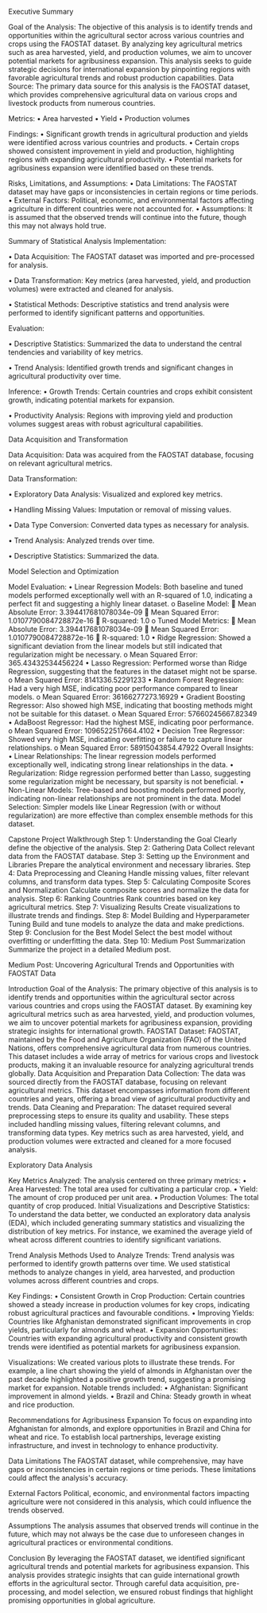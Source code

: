 Executive Summary

Goal of the Analysis: The objective of this analysis is to identify trends and opportunities within the agricultural sector across various countries and crops using the FAOSTAT dataset. By analyzing key agricultural metrics such as area harvested, yield, and production volumes, we aim to uncover potential markets for agribusiness expansion. This analysis seeks to guide strategic decisions for international expansion by pinpointing regions with favorable agricultural trends and robust production capabilities.
Data Source: The primary data source for this analysis is the FAOSTAT dataset, which provides comprehensive agricultural data on various crops and livestock products from numerous countries.

Metrics:
•	Area harvested
•	Yield
•	Production volumes

Findings:
•	Significant growth trends in agricultural production and yields were identified across various countries and products.
•	Certain crops showed consistent improvement in yield and production, highlighting regions with expanding agricultural productivity.
•	Potential markets for agribusiness expansion were identified based on these trends.

Risks, Limitations, and Assumptions:
•	Data Limitations: The FAOSTAT dataset may have gaps or inconsistencies in certain regions or time periods.
•	External Factors: Political, economic, and environmental factors affecting agriculture in different countries were not accounted for.
•	Assumptions: It is assumed that the observed trends will continue into the future, though this may not always hold true.

Summary of Statistical Analysis
Implementation:

•	Data Acquisition: The FAOSTAT dataset was imported and pre-processed for analysis.

•	Data Transformation: Key metrics (area harvested, yield, and production volumes) were extracted and cleaned for analysis.

•	Statistical Methods: Descriptive statistics and trend analysis were performed to identify significant patterns and opportunities.

Evaluation:

•	Descriptive Statistics: Summarized the data to understand the central tendencies and variability of key metrics.

•	Trend Analysis: Identified growth trends and significant changes in agricultural productivity over time.

Inference:
•	Growth Trends: Certain countries and crops exhibit consistent growth, indicating potential markets for expansion.

•	Productivity Analysis: Regions with improving yield and production volumes suggest areas with robust agricultural capabilities.

Data Acquisition and Transformation

Data Acquisition: Data was acquired from the FAOSTAT database, focusing on relevant agricultural metrics.

Data Transformation:

•	Exploratory Data Analysis: Visualized and explored key metrics.

•	Handling Missing Values: Imputation or removal of missing values.

•	Data Type Conversion: Converted data types as necessary for analysis.

•	Trend Analysis: Analyzed trends over time.

•	Descriptive Statistics: Summarized the data.

Model Selection and Optimization

Model Evaluation:
•	Linear Regression Models: Both baseline and tuned models performed exceptionally well with an R-squared of 1.0, indicating a perfect fit and suggesting a highly linear dataset.
o	Baseline Model:
	Mean Absolute Error: 3.394417681078034e-09
	Mean Squared Error: 1.0107790084728872e-16
	R-squared: 1.0
o	Tuned Model Metrics:
	Mean Absolute Error: 3.394417681078034e-09
	Mean Squared Error: 1.0107790084728872e-16
	R-squared: 1.0
•	Ridge Regression: Showed a significant deviation from the linear models but still indicated that regularization might be necessary.
o	Mean Squared Error: 365.43432534456224
•	Lasso Regression: Performed worse than Ridge Regression, suggesting that the features in the dataset might not be sparse.
o	Mean Squared Error: 8141336.52291233
•	Random Forest Regression: Had a very high MSE, indicating poor performance compared to linear models.
o	Mean Squared Error: 36166277273.16929
•	Gradient Boosting Regressor: Also showed high MSE, indicating that boosting methods might not be suitable for this dataset.
o	Mean Squared Error: 57660245667.82349
•	AdaBoost Regressor: Had the highest MSE, indicating poor performance.
o	Mean Squared Error: 1096522517664.4102
•	Decision Tree Regressor: Showed very high MSE, indicating overfitting or failure to capture linear relationships.
o	Mean Squared Error: 58915043854.47922
Overall Insights:
•	Linear Relationships: The linear regression models performed exceptionally well, indicating strong linear relationships in the data.
•	Regularization: Ridge regression performed better than Lasso, suggesting some regularization might be necessary, but sparsity is not beneficial.
•	Non-Linear Models: Tree-based and boosting models performed poorly, indicating non-linear relationships are not prominent in the data.
Model Selection: Simpler models like Linear Regression (with or without regularization) are more effective than complex ensemble methods for this dataset.



Capstone Project Walkthrough
Step 1: Understanding the Goal Clearly define the objective of the analysis.
Step 2: Gathering Data Collect relevant data from the FAOSTAT database.
Step 3: Setting up the Environment and Libraries Prepare the analytical environment and necessary libraries.
Step 4: Data Preprocessing and Cleaning Handle missing values, filter relevant columns, and transform data types.
Step 5: Calculating Composite Scores and Normalization Calculate composite scores and normalize the data for analysis.
Step 6: Ranking Countries Rank countries based on key agricultural metrics.
Step 7: Visualizing Results Create visualizations to illustrate trends and findings.
Step 8: Model Building and Hyperparameter Tuning Build and tune models to analyze the data and make predictions.
Step 9: Conclusion for the Best Model Select the best model without overfitting or underfitting the data.
Step 10: Medium Post Summarization Summarize the project in a detailed Medium post.

Medium Post: Uncovering Agricultural Trends and Opportunities with FAOSTAT Data

Introduction
Goal of the Analysis: The primary objective of this analysis is to identify trends and opportunities within the agricultural sector across various countries and crops using the FAOSTAT dataset. By examining key agricultural metrics such as area harvested, yield, and production volumes, we aim to uncover potential markets for agribusiness expansion, providing strategic insights for international growth.
FAOSTAT Dataset: FAOSTAT, maintained by the Food and Agriculture Organization (FAO) of the United Nations, offers comprehensive agricultural data from numerous countries. This dataset includes a wide array of metrics for various crops and livestock products, making it an invaluable resource for analyzing agricultural trends globally.
Data Acquisition and Preparation
Data Collection: The data was sourced directly from the FAOSTAT database, focusing on relevant agricultural metrics. This dataset encompasses information from different countries and years, offering a broad view of agricultural productivity and trends.
Data Cleaning and Preparation: The dataset required several preprocessing steps to ensure its quality and usability. These steps included handling missing values, filtering relevant columns, and transforming data types. Key metrics such as area harvested, yield, and production volumes were extracted and cleaned for a more focused analysis.

Exploratory Data Analysis

Key Metrics Analyzed: The analysis centered on three primary metrics:
•	Area Harvested: The total area used for cultivating a particular crop.
•	Yield: The amount of crop produced per unit area.
•	Production Volumes: The total quantity of crop produced.
Initial Visualizations and Descriptive Statistics: To understand the data better, we conducted an exploratory data analysis (EDA), which included generating summary statistics and visualizing the distribution of key metrics. For instance, we examined the average yield of wheat across different countries to identify significant variations.

Trend Analysis
Methods Used to Analyze Trends: Trend analysis was performed to identify growth patterns over time. We used statistical methods to analyze changes in yield, area harvested, and production volumes across different countries and crops.

Key Findings:
•	Consistent Growth in Crop Production: Certain countries showed a steady increase in production volumes for key crops, indicating robust agricultural practices and favourable conditions.
•	Improving Yields: Countries like Afghanistan demonstrated significant improvements in crop yields, particularly for almonds and wheat.
•	Expansion Opportunities: Countries with expanding agricultural productivity and consistent growth trends were identified as potential markets for agribusiness expansion.

Visualizations: We created various plots to illustrate these trends. For example, a line chart showing the yield of almonds in Afghanistan over the past decade highlighted a positive growth trend, suggesting a promising market for expansion. Notable trends included:
•	Afghanistan: Significant improvement in almond yields.
•	Brazil and China: Steady growth in wheat and rice production.

Recommendations for Agribusiness Expansion
To focus on expanding into Afghanistan for almonds, and explore opportunities in Brazil and China for wheat and rice. To establish local partnerships, leverage existing infrastructure, and invest in technology to enhance productivity.

Data Limitations
The FAOSTAT dataset, while comprehensive, may have gaps or inconsistencies in certain regions or time periods. These limitations could affect the analysis's accuracy.

External Factors
Political, economic, and environmental factors impacting agriculture were not considered in this analysis, which could influence the trends observed.

Assumptions
The analysis assumes that observed trends will continue in the future, which may not always be the case due to unforeseen changes in agricultural practices or environmental conditions.

Conclusion
By leveraging the FAOSTAT dataset, we identified significant agricultural trends and potential markets for agribusiness expansion. This analysis provides strategic insights that can guide international growth efforts in the agricultural sector. Through careful data acquisition, pre-processing, and model selection, we ensured robust findings that highlight promising opportunities in global agriculture.


